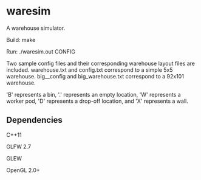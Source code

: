waresim
=======

A warehouse simulator.


Build: make

Run: ./waresim.out CONFIG

Two sample config files and their corresponding warehouse layout files are included. warehouse.txt and config.txt correspond to a simple 5x5 warehouse. big__config and big_warehouse.txt correspond to a 92x101 warehouse.

'B' represents a bin, '.' represents an empty location, 'W' represents a worker pod, 'D' represents a drop-off location, and 'X' represents a wall.


Dependencies
-------

C++11

GLFW 2.7

GLEW

OpenGL 2.0+



